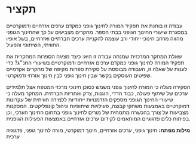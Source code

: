 # תקציר

עבודה זו בוחנת את תפקיד המורה לחינוך גופני כמקדם ערכים אזרחיים ודמוקרטיים במסגרת שיעורי החינוך הגופני בבתי הספר. מחקרים מצביעים על כך שהחינוך הגופני מהווה מרחב חינוכי ייחודי ורב עוצמה להקניית ערכים חברתיים ואזרחיים, בשל אופיו החוויתי, השיתופי והפעיל. 

שאלת המחקר המרכזית שמנחה עבודה זו היא: כיצד מציגה הספרות המחקרית את תפקיד המורה לחינוך גופני כמקדם ערכים אזרחיים ודמוקרטיים בשיעורי החנ״ג? כדי לענות על שאלה זו, העבודה מבוססת על סקירת ספרות מקיפה של מחקרים אקדמיים שפיטים העוסקים בקשר שבין חינוך גופני לבין חינוך אזרחי ודמוקרטי.

הסקירה מגלה כי המורה לחינוך גופני משמש כסוכן חינוכי מרכזי המטפח אצל תלמידים ערכים של שיתוף פעולה, כבוד הדדי, הוגנות, צדק ואחריות חברתית. המחקר מעלה כי שיעורי החינוך הגופני מספקים הזדמנויות ייחודיות ללמידה חוויתית של עקרונות דמוקרטיים באמצעות משחקי קבוצה, פעילויות שיתופיות וניהול קונפליקטים. המסקנות מצביעות על צורך בהכשרה מתמחית של מורים לחינוך גופני בתחום החינוך הערכי, וכן בפיתוח כלים פדגוגיים המותאמים לקידום ערכים אזרחיים באמצעות הפעילות הגופנית.

**מילות מפתח:** חינוך גופני, ערכים אזרחיים, חינוך דמוקרטי, מורה לחינוך גופני, פדגוגיה ערכית
